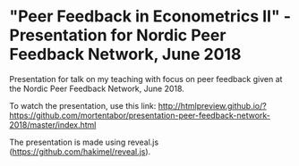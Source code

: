 # "Peer Feedback in Econometrics II" - Presentation for Nordic Peer Feedback Network, June 2018

Presentation for talk on my teaching with focus on peer feedback given at the Nordic Peer Feedback Network, June 2018.

To watch the presentation, use this link: http://htmlpreview.github.io/?https://github.com/mortentabor/presentation-peer-feedback-network-2018/master/index.html

The presentation is made using reveal.js (https://github.com/hakimel/reveal.js).
